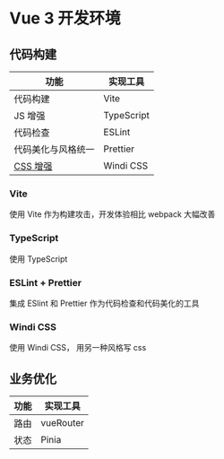 # Vue 3 开发环境

## 代码构建

| 功能                          | 实现工具   |
| ----------------------------- | ---------- |
| 代码构建                      | Vite       |
| JS 增强                       | TypeScript |
| 代码检查                      | ESLint     |
| 代码美化与风格统一            | Prettier   |
| [CSS 增强 ](feature/windicss) | Windi CSS  |

### Vite

使用 Vite 作为构建攻击，开发体验相比 webpack 大幅改善

### TypeScript

使用 TypeScript

### ESLint + Prettier

集成 ESlint 和 Prettier 作为代码检查和代码美化的工具

### Windi CSS

使用 Windi CSS， 用另一种风格写 css

## 业务优化

| 功能 | 实现工具  |
| ---- | --------- |
| 路由 | vueRouter |
| 状态 | Pinia     |
